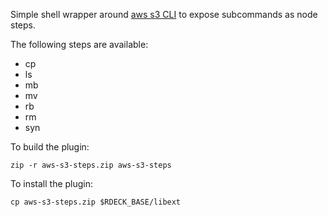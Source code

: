 Simple shell wrapper around [aws s3 CLI](http://docs.aws.amazon.com/cli/latest/reference/s3/) to expose subcommands as node steps.

The following steps are available:

* cp
* ls
* mb
* mv
* rb
* rm
* syn

To build the plugin:

    zip -r aws-s3-steps.zip aws-s3-steps

To install the plugin:

    cp aws-s3-steps.zip $RDECK_BASE/libext
